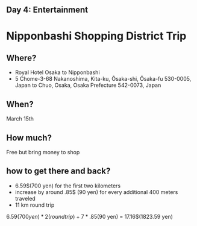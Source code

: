 ## Day 4: Entertainment

# Nipponbashi Shopping District Trip

## Where?
* Royal Hotel Osaka to Nipponbashi
* 5 Chome-3-68 Nakanoshima, Kita-ku, Ōsaka-shi, Ōsaka-fu 530-0005, Japan to Chuo, Osaka, Osaka Prefecture 542-0073, Japan

## When?
March 15th

## How much?
Free but bring money to shop

## how to get there and back?
* 6.59$(700 yen) for the first two kilometers
* increase by around .85$ (90 yen) for every additional 400 meters traveled
* 11 km round trip

6.59$(700 yen) * 2(round trip) + 7 * .85$(90 yen) = 17.16$(1823.59 yen)
